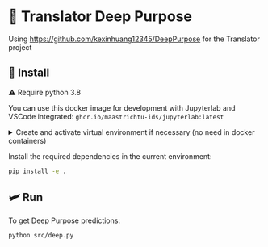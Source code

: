 # 🤿 Translator Deep Purpose

Using https://github.com/kexinhuang12345/DeepPurpose for the Translator project

## 🧶 Install

⚠️ Require python 3.8

You can use this docker image for development with Jupyterlab and VSCode integrated: `ghcr.io/maastrichtu-ids/jupyterlab:latest`

<details><summary>Create and activate virtual environment if necessary (no need in docker containers)</summary>

```bash
python -m venv .venv
source .venv/bin/activate
```

</details>

Install the required dependencies in the current environment:

```bash
pip install -e .
```

## 🛩️ Run

To get Deep Purpose predictions:

```bash
python src/deep.py
```